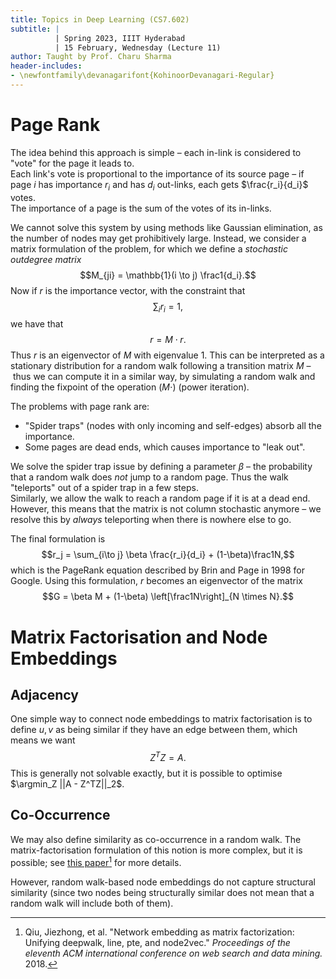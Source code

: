 ```yaml
---
title: Topics in Deep Learning (CS7.602)
subtitle: |
          | Spring 2023, IIIT Hyderabad
          | 15 February, Wednesday (Lecture 11)
author: Taught by Prof. Charu Sharma
header-includes:
- \newfontfamily\devanagarifont{KohinoorDevanagari-Regular}
---
```


# Page Rank
The idea behind this approach is simple – each in-link is considered to "vote" for the page it leads to.  
Each link's vote is proportional to the importance of its source page – if page $i$ has importance $r_i$ and has $d_i$ out-links, each gets $\frac{r_i}{d_i}$ votes.  
The importance of a page is the sum of the votes of its in-links.

We cannot solve this system by using methods like Gaussian elimination, as the number of nodes may get prohibitively large. Instead, we consider a matrix formulation of the problem, for which we define a *stochastic outdegree matrix*
$$M_{ji} = \mathbb{1}(i \to j) \frac1{d_i}.$$
Now if $r$ is the importance vector, with the constraint that
$$\sum_i r_i = 1,$$
we have that
$$r = M \cdot r.$$
Thus $r$ is an eigenvector of $M$ with eigenvalue 1. This can be interpreted as a stationary distribution for a random walk following a transition matrix $M$ – thus we can compute it in a similar way, by simulating a random walk and finding the fixpoint of the operation $(M \cdot)$ (power iteration).

The problems with page rank are:

* "Spider traps" (nodes with only incoming and self-edges) absorb all the importance.
* Some pages are dead ends, which causes importance to "leak out".

We solve the spider trap issue by defining a parameter $\beta$ – the probability that a random walk does *not* jump to a random page. Thus the walk "teleports" out of a spider trap in a few steps.  
Similarly, we allow the walk to reach a random page if it is at a dead end. However, this means that the matrix is not column stochastic anymore – we resolve this by *always* teleporting when there is nowhere else to go.

The final formulation is
$$r_j = \sum_{i\to j} \beta \frac{r_i}{d_i} + (1-\beta)\frac1N,$$
which is the PageRank equation described by Brin and Page in 1998 for Google. Using this formulation, $r$ becomes an eigenvector of the matrix
$$G = \beta M + (1-\beta) \left[\frac1N\right]_{N \times N}.$$

# Matrix Factorisation and Node Embeddings
## Adjacency
One simple way to connect node embeddings to matrix factorisation is to define $u, v$ as being similar if they have an edge between them, which means we want
$$Z^TZ = A.$$
This is generally not solvable exactly, but it is possible to optimise $\argmin_Z ||A - Z^TZ||_2$.

## Co-Occurrence
We may also define similarity as co-occurrence in a random walk. The matrix-factorisation formulation of this notion is more complex, but it is possible; see [this paper](https://arxiv.org/abs/1710.02971)[^1] for more details.

However, random walk-based node embeddings do not capture structural similarity (since two nodes being structurally similar does not mean that a random walk will include both of them).

[^1]: Qiu, Jiezhong, et al. "Network embedding as matrix factorization: Unifying deepwalk, line, pte, and node2vec." *Proceedings of the eleventh ACM international conference on web search and data mining.* 2018.